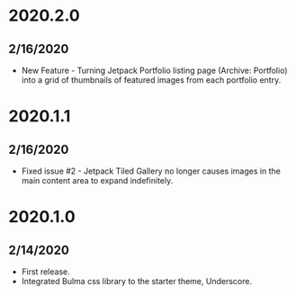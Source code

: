 # 2020.2.0
## 2/16/2020
- New Feature - Turning Jetpack Portfolio listing page (Archive: Portfolio) into a grid of thumbnails of featured images from each portfolio entry.

# 2020.1.1
## 2/16/2020
- Fixed issue #2 - Jetpack Tiled Gallery no longer causes images in the main content area to expand indefinitely.

# 2020.1.0
## 2/14/2020
- First release.
- Integrated Bulma css library to the starter theme, Underscore.
